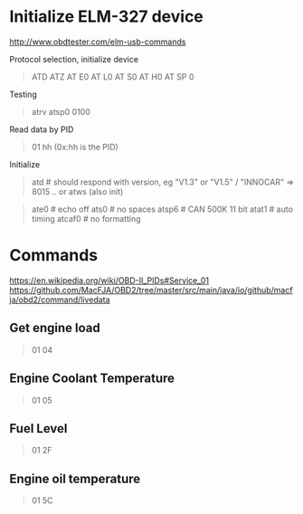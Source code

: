# Initialize ELM-327 device

http://www.obdtester.com/elm-usb-commands

Protocol selection, initialize device
> ATD
> ATZ
> AT E0
> AT L0
> AT S0
> AT H0
> AT SP 0

Testing

> atrv
> atsp0
> 0100

Read data by PID
> 01 hh (0x:hh is the PID)


Initialize
> atd # should respond with version, eg "V1.3" or "V1.5" / "INNOCAR" => 8015
.. or atws (also init)

> ate0 # echo off
> ats0 # no spaces
> atsp6 # CAN 500K 11 bit
> atat1 # auto timing
> atcaf0 # no formatting
>


# Commands

https://en.wikipedia.org/wiki/OBD-II_PIDs#Service_01
https://github.com/MacFJA/OBD2/tree/master/src/main/java/io/github/macfja/obd2/command/livedata

## Get engine load
> 01 04

## Engine Coolant Temperature

> 01 05

## Fuel Level

> 01 2F

## Engine oil temperature

> 01 5C


